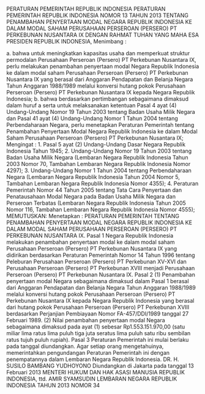  PERATURAN PEMERINTAH REPUBLIK INDONESIA PERATURAN PEMERINTAH REPUBLIK INDONESIA NOMOR 13 TAHUN 2013 TENTANG PENAMBAHAN PENYERTAAN MODAL NEGARA REPUBLIK INDONESIA KE DALAM MODAL SAHAM PERUSAHAAN PERSEROAN (PERSERO) PT PERKEBUNAN NUSANTARA IX
DENGAN RAHMAT TUHAN YANG MAHA ESA PRESIDEN REPUBLIK INDONESIA,
Menimbang :

a. bahwa untuk meningkatkan kapasitas usaha dan memperkuat struktur permodalan Perusahaan Perseroan (Persero) PT Perkebunan Nusantara IX, perlu melakukan penambahan penyertaan modal Negara Republik Indonesia ke dalam modal saham Perusahaan Perseroan (Persero) PT Perkebunan Nusantara IX yang berasal dari Anggaran Pendapatan dan Belanja Negara Tahun Anggaran 1988/1989 melalui konversi hutang pokok Perusahaan Perseroan (Persero) PT Perkebunan Nusantara IX kepada Negara Republik Indonesia;
b. bahwa berdasarkan pertimbangan sebagaimana dimaksud dalam huruf a serta untuk melaksanakan ketentuan Pasal 4 ayat (4) Undang-Undang Nomor 19 Tahun 2003 tentang Badan Usaha Milik Negara dan Pasal 41 ayat (4) Undang-Undang Nomor 1 Tahun 2004 tentang Perbendaharaan Negara, perlu menetapkan Peraturan Pemerintah tentang Penambahan Penyertaan Modal Negara Republik Indonesia ke dalam Modal Saham Perusahaan Perseroan (Persero) PT Perkebunan Nusantara IX; Mengingat : 1. Pasal 5 ayat (2) Undang-Undang Dasar Negara Republik Indonesia Tahun 1945;
2. Undang-Undang Nomor 19 Tahun 2003 tentang Badan Usaha Milik Negara (Lembaran Negara Republik Indonesia Tahun 2003 Nomor 70, Tambahan Lembaran Negara Republik Indonesia Nomor 4297);
3. Undang-Undang Nomor 1 Tahun 2004 tentang Perbendaharaan Negara (Lembaran Negara Republik Indonesia Tahun 2004 Nomor 5, Tambahan Lembaran Negara Republik Indonesia Nomor 4355);
4. Peraturan Pemerintah Nomor 44 Tahun 2005 tentang Tata Cara Penyertaan dan Penatausahaan Modal Negara pada Badan Usaha Milik Negara dan Perseroan Terbatas (Lembaran Negara Republik Indonesia Tahun 2005 Nomor 116, Tambahan Lembaran Negara Republik Indonesia Nomor 4555);
MEMUTUSKAN:
 Menetapkan : PERATURAN PEMERINTAH TENTANG PENAMBAHAN PENYERTAAN MODAL NEGARA REPUBLIK INDONESIA KE DALAM MODAL SAHAM PERUSAHAAN PERSEROAN (PERSERO) PT PERKEBUNAN NUSANTARA IX.
Pasal 1
Negara Republik Indonesia melakukan penambahan penyertaan modal ke dalam modal saham Perusahaan Perseroan (Persero) PT Perkebunan Nusantara IX yang didirikan berdasarkan Peraturan Pemerintah Nomor 14 Tahun 1996 tentang Peleburan Perusahaan Perseroan (Persero) PT Perkebunan XV-XVI dan Perusahaan Perseroan (Persero) PT Perkebunan XVIII menjadi Perusahaan Perseroan (Persero) PT Perkebunan Nusantara IX.
Pasal 2
(1) Penambahan penyertaan modal Negara sebagaimana dimaksud dalam Pasal 1 berasal dari Anggaran Pendapatan dan Belanja Negara Tahun Anggaran 1988/1989 melalui konversi hutang pokok Perusahaan Perseroan (Persero) PT Perkebunan Nusantara IX kepada Negara Republik Indonesia yang berasal dari hutang pokok Perusahaan Perseroan (Persero) PT Perkebunan XVIII berdasarkan Perjanjian Pembiayaan Nomor FA-457/DDI/1989 tanggal 27 Februari 1989.
(2) Nilai penambahan penyertaan modal Negara sebagaimana dimaksud pada ayat (1) sebesar Rp1.553.151.970,00 (satu miliar lima ratus lima puluh tiga juta seratus lima puluh satu ribu sembilan ratus tujuh puluh rupiah).
Pasal 3
Peraturan Pemerintah ini mulai berlaku pada tanggal diundangkan.
Agar setiap orang mengetahuinya, memerintahkan pengundangan Peraturan Pemerintah ini dengan penempatannya dalam Lembaran Negara Republik Indonesia. DR. H. SUSILO BAMBANG YUDHOYONO Diundangkan di Jakarta pada tanggal 13 Februari 2013 MENTERI HUKUM DAN HAK ASASI MANUSIA REPUBLIK INDONESIA, ttd. AMIR SYAMSUDIN LEMBARAN NEGARA REPUBLIK INDONESIA TAHUN 2013 NOMOR 34
